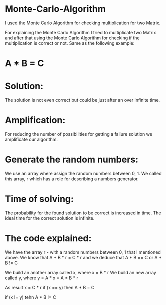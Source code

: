 # Monte-Carlo-Algorithm
I used the Monte Carlo Algorithm for checking multiplication for two Matrix.

For explaining the Monte Carlo Algorithm I tried to multiplicate two Matrix and after that using the Monte Carlo Algorithm for
checking if the multiplication is correct or not. Same as the following example:
# A * B = C

# Solution:
The solution is not even correct but could be just after an over infinite time.

# Amplification:
For reducing the number of possibilities for getting a failure solution we amplificate our algorithm.

# Generate the random numbers:
We use an array where assign the random numbers between 0, 1. We called this array, r which has a role for describing a numbers generator.

# Time of solving:
The probability for the found solution to be correct is increased in time. The ideal time for the correct solution is infinite.

# The code explained:

We have the array r - with a random numbers between 0, 1 that I mentioned above.
We know that A * B * r = C * r and we deduce that A * B == C or A * B != C

We build an another array called x, where x = B * r
We build an new array called y, where y = A * x = A * B * r

As result x = C * r
if (x == y) then 
  A * B = C
  
if (x != y) 
  tehn A * B != C



